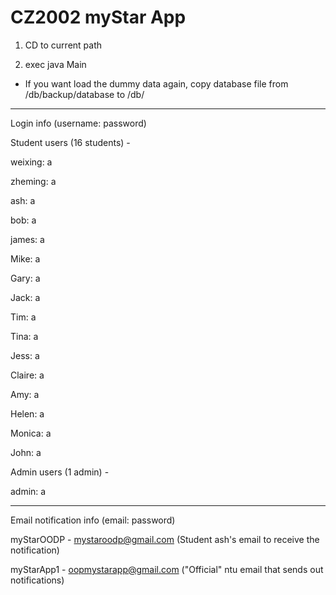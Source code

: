 # CZ2002 myStar App

1. CD to current path

2. exec java Main

- If you want load the dummy data again, copy database file from /db/backup/database to /db/

---

Login info (username: password)

Student users (16 students) -

weixing: a

zheming: a

ash: a

bob: a

james: a

Mike: a

Gary: a

Jack: a

Tim: a

Tina: a

Jess: a

Claire: a

Amy: a

Helen: a

Monica: a

John: a

Admin users (1 admin) -

admin: a

---

Email notification info (email: password)

myStarOODP - mystaroodp@gmail.com (Student ash's email to receive the notification)

myStarApp1 - oopmystarapp@gmail.com ("Official" ntu email that sends out notifications)
